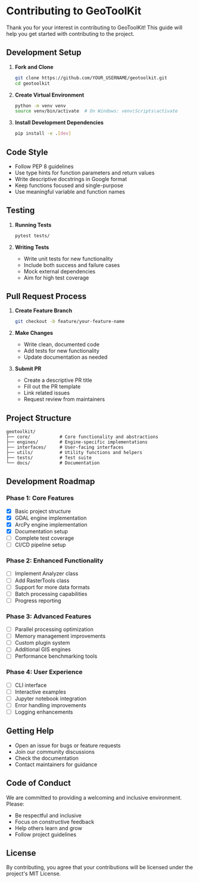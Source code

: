 # Contributing to GeoToolKit

Thank you for your interest in contributing to GeoToolKit! This guide will help you get started with contributing to the project.

## Development Setup

1. **Fork and Clone**
   ```bash
   git clone https://github.com/YOUR_USERNAME/geotoolkit.git
   cd geotoolkit
   ```

2. **Create Virtual Environment**
   ```bash
   python -m venv venv
   source venv/bin/activate  # On Windows: venv\Scripts\activate
   ```

3. **Install Development Dependencies**
   ```bash
   pip install -e .[dev]
   ```

## Code Style

- Follow PEP 8 guidelines
- Use type hints for function parameters and return values
- Write descriptive docstrings in Google format
- Keep functions focused and single-purpose
- Use meaningful variable and function names

## Testing

1. **Running Tests**
   ```bash
   pytest tests/
   ```

2. **Writing Tests**
   - Write unit tests for new functionality
   - Include both success and failure cases
   - Mock external dependencies
   - Aim for high test coverage

## Pull Request Process

1. **Create Feature Branch**
   ```bash
   git checkout -b feature/your-feature-name
   ```

2. **Make Changes**
   - Write clean, documented code
   - Add tests for new functionality
   - Update documentation as needed

3. **Submit PR**
   - Create a descriptive PR title
   - Fill out the PR template
   - Link related issues
   - Request review from maintainers

## Project Structure

```
geotoolkit/
├── core/           # Core functionality and abstractions
├── engines/        # Engine-specific implementations
├── interfaces/     # User-facing interfaces
├── utils/          # Utility functions and helpers
├── tests/          # Test suite
└── docs/           # Documentation
```

## Development Roadmap

### Phase 1: Core Features
- [x] Basic project structure
- [x] GDAL engine implementation
- [x] ArcPy engine implementation
- [x] Documentation setup
- [ ] Complete test coverage
- [ ] CI/CD pipeline setup

### Phase 2: Enhanced Functionality
- [ ] Implement Analyzer class
- [ ] Add RasterTools class
- [ ] Support for more data formats
- [ ] Batch processing capabilities
- [ ] Progress reporting

### Phase 3: Advanced Features
- [ ] Parallel processing optimization
- [ ] Memory management improvements
- [ ] Custom plugin system
- [ ] Additional GIS engines
- [ ] Performance benchmarking tools

### Phase 4: User Experience
- [ ] CLI interface
- [ ] Interactive examples
- [ ] Jupyter notebook integration
- [ ] Error handling improvements
- [ ] Logging enhancements

## Getting Help

- Open an issue for bugs or feature requests
- Join our community discussions
- Check the documentation
- Contact maintainers for guidance

## Code of Conduct

We are committed to providing a welcoming and inclusive environment. Please:

- Be respectful and inclusive
- Focus on constructive feedback
- Help others learn and grow
- Follow project guidelines

## License

By contributing, you agree that your contributions will be licensed under the project's MIT License.
